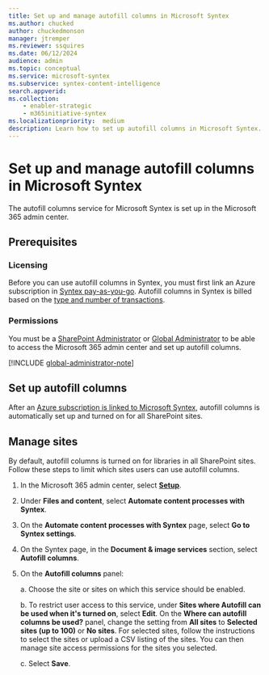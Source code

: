 ```yaml
---
title: Set up and manage autofill columns in Microsoft Syntex
ms.author: chucked
author: chuckedmonson
manager: jtremper
ms.reviewer: ssquires
ms.date: 06/12/2024
audience: admin
ms.topic: conceptual
ms.service: microsoft-syntex
ms.subservice: syntex-content-intelligence
search.appverid: 
ms.collection: 
    - enabler-strategic
    - m365initiative-syntex
ms.localizationpriority:  medium
description: Learn how to set up autofill columns in Microsoft Syntex.
---
```


# Set up and manage autofill columns in Microsoft Syntex

The autofill columns service for Microsoft Syntex is set up in the Microsoft 365 admin center.

## Prerequisites

### Licensing

Before you can use autofill columns in Syntex, you must first link an Azure subscription in [Syntex pay-as-you-go](syntex-azure-billing.md). Autofill columns in Syntex is billed based on the [type and number of transactions](syntex-pay-as-you-go-services.md).

### Permissions

You must be a [SharePoint Administrator](/entra/identity/role-based-access-control/permissions-reference#sharepoint-administrator) or [Global Administrator](/entra/identity/role-based-access-control/permissions-reference#global-administrator) to be able to access the Microsoft 365 admin center and set up autofill columns.

[!INCLUDE [global-administrator-note](../includes/global-administrator-note.md)]  

## Set up autofill columns

After an [Azure subscription is linked to Microsoft Syntex](syntex-azure-billing.md), autofill columns is automatically set up and turned on for all SharePoint sites.

## Manage sites

By default, autofill columns is turned on for libraries in all SharePoint sites. Follow these steps to limit which sites users can use autofill columns.

1. In the Microsoft 365 admin center, select <a href="https://go.microsoft.com/fwlink/p/?linkid=2171997" target="_blank">**Setup**</a>.

2. Under **Files and content**, select **Automate content processes with Syntex**.

3. On the **Automate content processes with Syntex** page, select **Go to Syntex settings**.

4. On the Syntex page, in the **Document & image services** section, select **Autofill columns**.

5. On the **Autofill columns** panel:

    a. Choose the site or sites on which this service should be enabled.

    b. To restrict user access to this service, under **Sites where Autofill can be used when it's turned on**, select **Edit**. On the **Where can autofill columns be used?** panel, change the setting from **All sites** to **Selected sites (up to 100)** or **No sites**. For selected sites, follow the instructions to select the sites or upload a CSV listing of the sites. You can then manage site access permissions for the sites you selected.

    c. Select **Save**.
